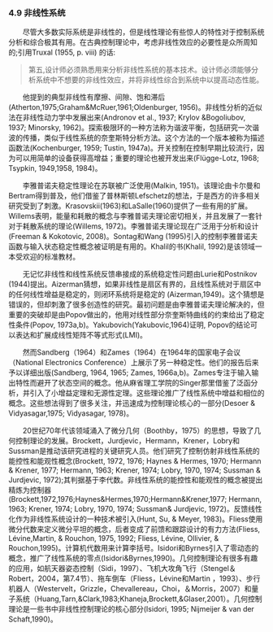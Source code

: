 ### 4.9 非线性系统

　　尽管大多数实际系统是非线性的，但是线性理论有些惊人的特性对于控制系统分析和综合极其有用。在古典控制理论中，考虑非线性效应的必要性是众所周知的;引用Truxal (1955, p. viii) 的话:

>第五,设计师必须熟悉用来分析非线性系统的基本技术。设计师必须能够分析系统中不想要的非线性效应，并将非线性综合到系统中以提高动态性能。

　　他提到的典型非线性有摩擦、间隙、饱和滞后(Atherton,1975;Graham&McRuer,1961;Oldenburger, 1956)。非线性分析的近似法在非线性动力学中发展出来(Andronov et al., 1937; Krylov &Bogoliubov, 1937; Minorsky, 1962)。探索极限环的一种方法称为谐波平衡，包括研究一次谐波的传播，类似于线性系统的奈奎斯特分析方法。这个方法的一个版本被称为描述函数法(Kochenburger, 1959; Tustin, 1947a)。开关控制在控制早期比较流行，因为可以用简单的设备获得高增益；重要的理论也被开发出来(Flügge-Lotz, 1968; Tsypkin, 1949,1958, 1984)。

　　李雅普诺夫稳定性理论在苏联被广泛使用(Malkin, 1951)。该理论由卡尔曼和Bertram得到普及，他们借鉴了普林斯顿Lefschetz的想法，于是西方的许多相关研究受到了刺激。Krasovskii(1963)和LaSalle(1960)提供了一些有用的扩展。Willems表明，能量和耗散的概念与李雅普诺夫理论密切相关，并且发展了一套针对于耗散系统的理论(Willems, 1972)。李雅普诺夫理论现在广泛用于分析和设计(Freeman & Kokotovic, 2008)。Sontag和Wang (1995)引入的控制李雅普诺夫函数与输入状态稳定性概念被证明是有用的。Khalil的书(Khalil, 1992)是该领域一本受欢迎的标准教材。

　　无记忆非线性和线性系统反馈串接成的系统稳定性问题由Lurie和Postnikov (1944)提出。Aizerman猜想，如果非线性是扇区有界的，且线性系统对于扇区中的任何线性增益是稳定的，则闭环系统将是稳定的 (Aizerman,1949)。这个猜想是错误的，但却刺激了很多创造性的研究。最初问题是由李雅普诺夫理论解决的，但重要的突破却是由Popov做出的，他用对线性部分奈奎斯特曲线的约束给出了稳定性条件(Popov, 1973a,b)。Yakubovich(Yakubovic,1964)证明, Popov的结论可以表达和扩展成线性矩阵不等式形式(LMI)。

　　然而Sandberg（1964）和Zames（1964）在1964年的国家电子会议（National Electronics Conference）上展示了另一种稳定性。他们的报告后来予以详细出版(Sandberg, 1964, 1965; Zames, 1966a,b)。Zames专注于输入输出特性而避开了状态空间的概念。他从麻省理工学院的Singer那里借鉴了泛函分析，并引入了小增益定理和无源性定理。这些理论推广了线性系统中增益和相位的概念。这些想法得到了很多关注，并迅速成为控制理论核心的一部分(Desoer & Vidyasagar,1975; Vidyasagar, 1978)。

　　20世纪70年代该领域涌入了微分几何（Boothby，1975）的思想，导致了几何控制理论的发展。Brockett，Jurdjevic，Hermann，Krener，Lobry和Sussman是推动该研究进程的关键研究人员。他们研究了控制仿射非线性系统的能控性和能观性概念(Brockett, 1972, 1976; Haynes & Hermes, 1970; Hermann & Krener, 1977; Hermann, 1963; Krener, 1974; Lobry, 1970, 1974; Sussman & Jurdjevic, 1972);其判据基于李代数。非线性系统的能控性和能观性的概念被提出精炼为控制器(Brockett,1972,1976;Haynes&Hermes,1970;Hermann&Krener,1977; Hermann, 1963; Krener, 1974; Lobry, 1970, 1974; Sussman& Jurdjevic, 1972)。反馈线性化作为非线性系统设计的一种技术被引入(Hunt, Su, & Meyer, 1983)。Fliess使用微分代数来定义微分平坦的概念，后者变成了前馈和跟踪设计的有力方法(Fliess, Lévine,Martin, & Rouchon, 1975, 1992; Fliess, Lévine, Ollivier, & Rouchon,1995)。计算机代数用来计算李括号。Isidori和Byrnes引入了零动态的概念，推广了线性系统的零点(Isidori&Byrnes,1990)。几何控制理论有很多有趣的应用，如航天器姿态控制（Sidi，1997）、飞机大攻角飞行（Stengel＆Robert，2004，第7.4节）、拖车倒车（Fliess，Lévine和Martin ，1993）、步行机器人（Westervelt，Grizzle，Chevallereau，Choi，＆Morris，2007）和量子系统（Huang,Tarn,&Clark,1983;Khaneja,Brockett,&Glaser,2001）。几何控制理论是一些书中非线性控制理论的核心部分(Isidori, 1995; Nijmeijer & van der Schaft,1990)。
